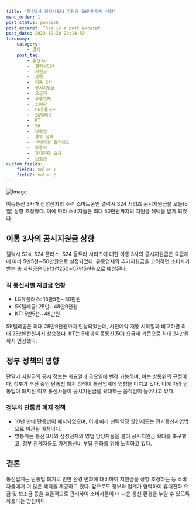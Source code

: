 ```yaml
---
title: '통신3사 갤럭시S24 지원금 50만원까지 상향'
menu_order: 1
post_status: publish
post_excerpt: This is a post excerpt
post_date: 2023-10-20 20:14:59
taxonomy:
    category:
        - 경제
    post_tag:
        - 통신3사
        -  갤럭시S24
        -  지원금
        -  상향
        -  이통 3사
        -  공시지원금
        -  요금제
        -  유통업체
        -  소비자
        -  LG유플러스
        -  SK텔레콤
        -  KT
        -  5G
        -  단통법
        -  정부 정책
        -  선택약정 할인제도
        -  방통위
        -  휴대전화 요금
        -  보조금
custom_fields:
    field1: value 1
    field2: value 2
---
```


![Image](https://imgnews.pstatic.net/image/374/2024/02/06/0000369489_001_20240206100406475.jpg?type=w647)


이동통신 3사가 삼성전자의 주력 스마트폰인 갤럭시 S24 시리즈 공시지원금을 오늘(6일) 상향 조정했다. 이에 따라 소비자들은 최대 50만원까지의 지원금 혜택을 받게 되었다.

## 이통 3사의 공시지원금 상향
갤럭시 S24, S24 플러스, S24 울트라 시리즈에 대한 이통 3사의 공시지원금은 요금제에 따라 5만5천∼50만원으로 설정되었다. 유통업체의 추가지원금을 고려하면 소비자가 받는 총 지원금은 6만3천250∼57만5천원으로 예상된다.

### 각 통신사별 지원금 현황
- LG유플러스: 15만5천∼50만원
- SK텔레콤: 25만∼48만9천원
- KT: 5만5천∼48만원

SK텔레콤은 최대 28만9천원까지 인상되었는데, 사전예약 개통 시작일과 비교하면 최대 28만9천원까지 상승했다. KT는 5세대 이동통신(5G) 요금제 기준으로 최대 24만원까지 인상했다.

## 정부 정책의 영향
단말기 지원금의 공시 정보는 화요일과 금요일에 변경 가능하며, 이는 방통위의 규정이다. 정부가 추진 중인 단통법 폐지 정책이 통신업계에 영향을 미치고 있다. 이에 따라 단통법이 폐지된 이후 통신사들이 공시지원금을 확대하는 움직임이 늘어나고 있다.

### 정부의 단통법 폐지 정책
- 10년 만에 단통법이 폐지되었으며, 이에 따라 선택약정 할인제도는 전기통신사업법으로 이관될 예정이다.
- 방통위는 통신 3사와 삼성전자의 영업 담당자들을 불러 공시지원금 확대를 촉구했고, 정부 관계자들도 가계통신비 부담 완화를 위해 노력하고 있다.

## 결론
통신업계는 단통법 폐지로 인한 환경 변화에 대비하여 지원금을 상향 조정하는 등 소비자들에게 더 많은 혜택을 제공하고 있다. 앞으로도 정부와 업계가 협력하여 휴대전화 요금 및 보조금 등을 효율적으로 관리하여 소비자들이 더 나은 통신 환경을 누릴 수 있도록 하겠다는 방침이다.
